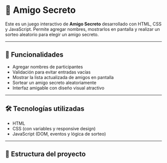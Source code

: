 # 🎁 Amigo Secreto

Este es un juego interactivo de **Amigo Secreto** desarrollado con HTML, CSS y JavaScript. Permite agregar nombres, mostrarlos en pantalla y realizar un sorteo aleatorio para elegir un amigo secreto.

---

## 🚀 Funcionalidades

- Agregar nombres de participantes
- Validación para evitar entradas vacías
- Mostrar la lista actualizada de amigos en pantalla
- Sortear un amigo secreto aleatoriamente
- Interfaz amigable con diseño visual atractivo

---


## 🛠️ Tecnologías utilizadas

- HTML
- CSS (con variables y responsive design)
- JavaScript (DOM, eventos y lógica de sorteo)

---

## 📂 Estructura del proyecto

